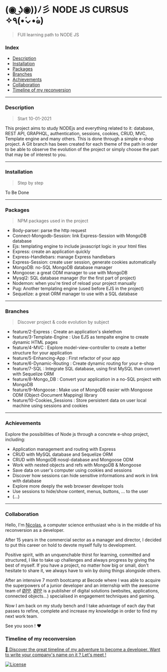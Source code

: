 # (◉ ͜ʖ◉))ﾉ彡 NODE JS CURSUS ✧٩(•́⌄•́๑)

> FUll learning path to NODE JS

### Index

- [Description](#description)
- [Installation](#installation)
- [Packages](#packages)
- [Branches](#branches)
- [Achievements](#achievements)
- [Collaboration](#collaboration)
- [Timeline of my reconversion](#timeline-of-my-reconversion)

---

### Description

> Start 10-01-2021

This project aims to study NODEjs and everything related to it: database, REST API, GRAPHQL, authentication, sessions, cookies, CRUD, MVC, Template engine and many others.
This is done through a simple e-shop project.
A Git branch has been created for each theme of the path in order to be able to observe the evolution of the project or simply choose the part that may be of interest to you.

---

### Installation

> Step by step

To Be Done

---

### Packages

> NPM packages used in the project

- Body-parser: parse the http request
- Connect-Mongodb-Session: link Express-Session with MongoDB database
- Ejs: templating engine to include javascript logic in your html files
- Express: create an application quickly
- Express-Handlebars: manage Express handlebars
- Express-Session: create user session, generate cookies automatically
- MongoDB: no-SQL MongoDB database manager
- Mongoose: a great ODM manager to use with MongoDB
- Mysql2: SQL database manager (for the first part of project)
- Nodemon: when you're tired of reload your project manually
- Pug: Another templating engine (used before EJS in the project)
- Sequelize: a great ORM manager to use with a SQL database

---

### Branches

> Discover project & code evolution by subject

- feature/2-Express :
  Create an application's skelethon
- feature/3-Template-Engine :
  Use EJS as tempalte engine to create dynamic HTML pages
- feature/4-MVC :
  Explore model-view-controller to create a better structure for your application
- feature/5-Enhancing-App :
  First refactor of your app
- feature/6-Dynamic-Routing :
  Create dynamic routing for your e-shop
- feature/7-SQL :
  Integrate SQL database, using first MySQL than convert with Sequelize ORM
- feature/8-Mongo_DB :
  Convert your application in a no-SQL project with MongoDB
- feature/9-Mongoose :
  Make use of MongoDB easier with Mongoose ODM (Object-Document Mapping) library
- feature/10-Cookies_Sessions :
  Store persistent data on user local machine using sessions and cookies

---

### Achievements

Explore the possibilities of Node js through a concrete e-shop project, including:

- Application management and routing with Express
- CRUD with MySQL database and Sequelize ORM
- CRUD with MongoDB nosql-database and Mongoose ODM
- Work with nested objects and refs with MongoDB & Mongoose
- Save data on user's computer using cookies and sessions
- Discover how sessions can hide sensitive informations and work in link with database
- Explore more deeply the web browser developer tools
- Use sessions to hide/show content, menus, buttons, ... to the user
- (...)

---

### Collaboration

Hello, I'm [Nicolas](https://www.linkedin.com/in/nicolas-denoel/), a computer science enthusiast who is in the middle of his reconversion as a developer.

After 15 years in the commercial sector as a manager and director, I decided to put this career on hold to devote myself fully to development.

Positive spirit, with an unquenchable thirst for learning, committed and structured, I like to take up challenges and always progress by giving the best of myself.
If you have a project, no matter how big or small, don't hesitate to share it, we always have to win by doing things alongside others.

After an intensive 7 month bootcamp at Becode where I was able to acquire the superpowers of a junior developer and an internship with the awesome team of [ØPP](http://opp.mx).
[ØPP](http://opp.mx) is a publisher of digital solutions (websites, applications, connected objects...) specialised in engagement techniques and gaming.

Now I am back on my study bench and I take advantage of each day that passes to refine, complete and increase my knowledge in order to find my next work team.

See you soon ! :heart:

### Timeline of my reconversion

[:calendar: Discover the great timeline of my adventure to become a developer. Want to write your company's name on it ? Let's meet !](https://timelines.gitkraken.com/timeline/2e12cc334eb0406b84bf7a6339e666c4?range=2020-05-26_2020-06-27)

[![License](http://img.shields.io/:license-mit-blue.svg?style=flat-square)](http://badges.mit-license.org)
